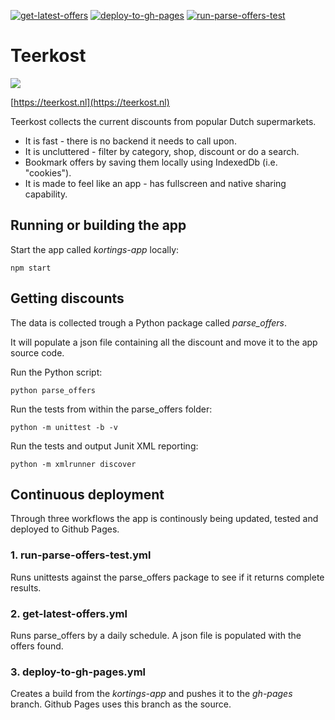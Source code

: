 [![get-latest-offers](https://github.com/Ffyud/kortings/actions/workflows/get-latest-offers.yml/badge.svg)](https://github.com/Ffyud/kortings/actions/workflows/get-latest-offers.yml) [![deploy-to-gh-pages](https://github.com/Ffyud/kortings/actions/workflows/deploy-to-gh-pages.yml/badge.svg)](https://github.com/Ffyud/kortings/actions/workflows/deploy-to-gh-pages.yml) [![run-parse-offers-test](https://github.com/Ffyud/kortings/actions/workflows/run-parse-offers-test.yml/badge.svg)](https://github.com/Ffyud/kortings/actions/workflows/run-parse-offers-test.yml)

# Teerkost
![](https://teerkost.nl/logo192.png)

[https://teerkost.nl](https://teerkost.nl)

Teerkost collects the current discounts from popular Dutch supermarkets.

- It is fast - there is no backend it needs to call upon.
- It is uncluttered - filter by category, shop, discount or do a search.
- Bookmark offers by saving them locally using IndexedDb (i.e. "cookies").
- It is made to feel like an app - has fullscreen and native sharing capability.

## Running or building the app

Start the app called *kortings-app* locally:
```
npm start
```

## Getting discounts

The data is collected trough a Python package called *parse_offers*. 

It will populate a json file containing all the discount and move it to the app source code.

Run the Python script:

```
python parse_offers
```

Run the tests from within the parse_offers folder:
```
python -m unittest -b -v
```
Run the tests and output Junit XML reporting:
```
python -m xmlrunner discover
```

## Continuous deployment

Through three workflows the app is continously being updated, tested and deployed to Github Pages.

### 1. run-parse-offers-test.yml
Runs unittests against the parse_offers package to see if it returns complete results.

### 2. get-latest-offers.yml
Runs parse_offers by a daily schedule. A json file is populated with the offers found.

### 3. deploy-to-gh-pages.yml
Creates a build from the *kortings-app* and pushes it to the *gh-pages* branch. Github Pages uses this branch as the source.

